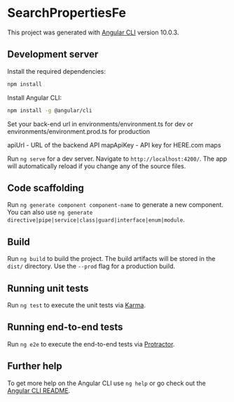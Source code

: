 # SearchPropertiesFe

This project was generated with [Angular CLI](https://github.com/angular/angular-cli) version 10.0.3.

## Development server

Install the required dependencies:

```bash
npm install
```

Install Angular CLI:

```bash
npm install -g @angular/cli
```

Set your back-end url in environments/environment.ts for dev or environments/environment.prod.ts for production

apiUrl - URL of the backend API
mapApiKey - API key for HERE.com maps

Run `ng serve` for a dev server. Navigate to `http://localhost:4200/`. The app will automatically reload if you change any of the source files.

## Code scaffolding

Run `ng generate component component-name` to generate a new component. You can also use `ng generate directive|pipe|service|class|guard|interface|enum|module`.

## Build

Run `ng build` to build the project. The build artifacts will be stored in the `dist/` directory. Use the `--prod` flag for a production build.

## Running unit tests

Run `ng test` to execute the unit tests via [Karma](https://karma-runner.github.io).

## Running end-to-end tests

Run `ng e2e` to execute the end-to-end tests via [Protractor](http://www.protractortest.org/).

## Further help

To get more help on the Angular CLI use `ng help` or go check out the [Angular CLI README](https://github.com/angular/angular-cli/blob/master/README.md).
